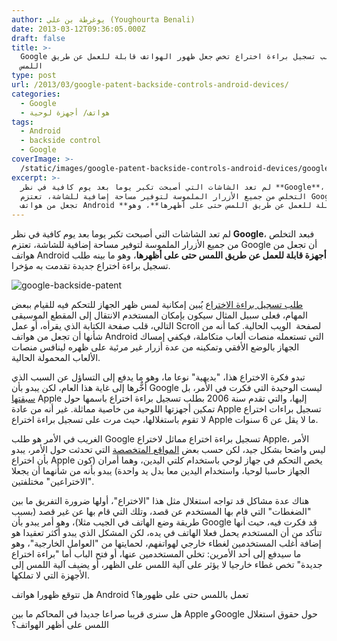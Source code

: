 ```yaml
---
author: يوغرطة بن علي (Youghourta Benali)
date: 2013-03-12T09:36:05.000Z
draft: false
title: >-
  Google تتقدم بطلب تسجيل براءة اختراع تخص جعل ظهور الهواتف قابلة للعمل عن طريق
  اللمس
type: post
url: /2013/03/google-patent-backside-controls-android-devices/
categories:
  - Google
  - هواتف/ أجهزة لوحية
tags:
  - Android
  - backside control
  - Google
coverImage: >-
  /static/images/google-patent-backside-controls-android-devices/google-backside-patent.jpg
excerpt: >-
  لم تعد الشاشات التي أصبحت تكبر يوما بعد يوم كافية في نظر **Google**، فبعد
  التخلص من جميع الأزرار الملموسة لتوفير مساحة إضافية للشاشة، تعتزم Google أن
  تجعل من هواتف Android **أجهزة قابلة للعمل عن طريق اللمس حتى على أظهرها**، وهو
---
```

لم تعد الشاشات التي أصبحت تكبر يوما بعد يوم كافية في نظر **Google**، فبعد التخلص من جميع الأزرار الملموسة لتوفير مساحة إضافية للشاشة، تعتزم Google أن تجعل من هواتف Android **أجهزة قابلة للعمل عن طريق اللمس حتى على أظهرها**، وهو ما بينه طلب تسجيل براءة اختراع جديدة تقدمت به مؤخرا.

![google-backside-patent](/static/images/google-patent-backside-controls-android-devices/google-backside-patent.jpg)

[طلب تسجيل براءة الاختراع](http://www.patentbolt.com/2013/03/google-in-race-with-apple-to-bring-backside-controls-to-devices.html) يُبين إمكانية لمس ظهر الجهاز للتحكم فيه للقيام ببعض المهام، فعلى سبيل المثال سيكون بإمكان المستخدم الانتقال إلى المقطع الموسيقى التالي، قلب صفحة الكتابة الذي يقرأه، أو عمل Scroll لصفحة  الويب الحالية. كما أنه من شأنها أن تجعل من هواتف Android التي تستعمله منصات ألعاب متكاملة، فيكفي إمساك الجهاز بالوضع الأفقي وتمكينه من عدة أزرار غير مرئية على ظهره لينافس منصات الألعاب المحمولة الحالية.

تبدو فكرة الاختراع هذا، "بديهية" نوعا ما، وهو ما يدفع إلى التساؤل عن السبب الذي أخٌّرها إلى غاية هذا العام، لكن يبدو بأن Google ليست الوحيدة التي فكرت في الأمر، بل [سبقتها](http://www.patentlyapple.com/patently-apple/2010/01/apple-the-tablet-prophecies.html) Apple إليها، والتي تقدم سنة 2006 بطلب تسجيل براءة اختراع باسمها حول تمكين أجهزتها اللوحية من خاصية مماثلة. غير أنه من عادة Apple تسجيل براءات اختراع لا تقوم باستغلالها، حيث مرت على تسجيل براءة اختراع Apple ما لا يقل عن 6 سنوات.

الغريب في الأمر هو طلب Google تسجيل براءة اختراع مماثل لاختراع Apple، الأمر ليس واضحا بشكل جيد، لكن حسب بعض [المواقع المتخصصة](http://arstechnica.com/gadgets/2013/03/google-files-a-patent-for-backside-controls-on-future-android-devices/) التي تحدثت حول الأمر، يبدو بأن اختراع Apple يخص التحكم في جهاز لوحي باستخدام كلتي اليدين، وهما أمران (كون الجهاز حاسبا لوحيا، واستخدام اليدين معا بدل يد واحدة) يبدو بأنه من شأنهما أن يجعلا "الاختراعين" مختلفتين.

هناك عدة مشاكل قد تواجه استغلال مثل هذا "الاختراع"، أولها ضرورة التفريق ما بين "الضغطات" التي قام بها المستخدم عن قصد، وتلك التي قام بها عن غير قصد (بسبب طريقة وضع الهاتف في الجيب مثلا)، وهو أمر يبدو بأن Google قد فكرت فيه، حيث أنها تتأكد من أن المستخدم يحمل فعلا الهاتف في يده، لكن المشكل الذي يبدو أكثر تعقيدا هو إضافة أغلب المستخدمين لغطاء خارجي لهواتفهم، لحمايتها من "العوامل الخارجية"، وهو ما سيدفع إلى أحد الأمرين: تخلي المستخدمين عنها، أو فتح الباب أما "براءة اختراع جديدة" تخص غطاء خارجيا لا يؤثر على آلية اللمس على الظهر، أو يضيف آلية اللمس إلى الأجهزة التي لا تملكها.

هل تتوقع ظهورا هواتف Android تعمل باللمس حتى على ظهورها؟

هل سنرى قريبا صراعا جديدا في المحاكم ما بين Apple وGoogle حول حقوق استغلال اللمس على أظهر الهواتف؟

